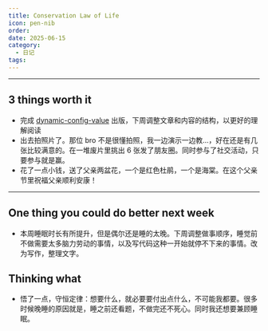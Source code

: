 ```yaml
---
title: Conservation Law of Life
icon: pen-nib
order: 
date: 2025-06-15
category:
  - 日记
tags:
---
```

---

## 3 things worth it

- 完成 [dynamic-config-value](../../../code/backend/java/dynamic-config-value.md) 出版，下周调整文章和内容的结构，以更好的理解阅读
- 出去拍照片了。那位 bro 不是很懂拍照，我一边演示一边教...，好在还是有几张比较满意的。在一堆废片里挑出 6 张发了朋友圈。同时参与了社交活动，只要参与就是赢。
- 花了一点小钱，送了父亲两盆花，一个是红色杜鹃，一个是海棠。在这个父亲节里祝福父亲顺利安康！

---

## One thing you could do better next week

- 本周睡眠时长有所提升，但是偶尔还是睡的太晚。下周调整做事顺序，睡觉前不做需要太多脑力劳动的事情，以及写代码这种一开始就停不下来的事情。改为写作，整理文字。


## Thinking what
- 悟了一点，守恒定律：想要什么，就必要要付出点什么，不可能我都要。很多时候晚睡的原因就是，睡之前还看题，不做完还不死心。同时我还想要兼顾睡眠。



